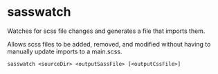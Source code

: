 # sasswatch
Watches for scss file changes and generates a file that imports them.

Allows scss files to be added, removed, and modified without having to manually update imports to a main.scss.

`sasswatch <sourceDir> <outputSassFile> [<outputCssFile>]`
